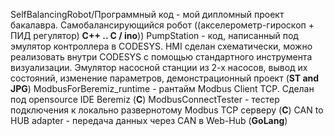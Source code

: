 SelfBalancingRobot/Программный код - мой дипломный проект бакалавра. Самобалансирующийся робот ((акселерометр-гироскоп + ПИД регулятор) **C++ .. C / ino**))
PumpStation - код, написанный под эмулятор контроллера в CODESYS. HMI сделан схематически, можно реализовать внутри CODESYS с помощью стандартного инструмента визуализации. Эмулятор насосной станции из 2-х насосов, вывод их состояний, изменение параметров, демонстрационный проект (**ST and JPG**)
ModbusForBeremiz_runtime - рантайм Modbus Client TCP. Сделан под opensource IDE Beremiz (**C**)
ModbusConnectTester - тестер подключения к локально развернотому Modbus TCP серверу (**C**)
CAN to HUB adapter - передача данных через CAN в Web-Hub (**GoLang**)


